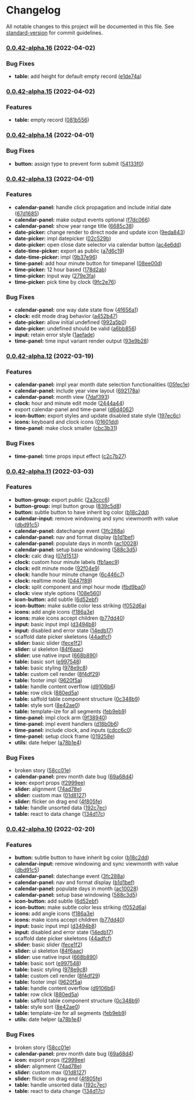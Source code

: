 # Changelog

All notable changes to this project will be documented in this file. See [standard-version](https://github.com/conventional-changelog/standard-version) for commit guidelines.

### [0.0.42-alpha.16](https://github.com/DriLLFreAK100/codefee-kit/compare/v0.0.42-alpha.15...v0.0.42-alpha.16) (2022-04-02)


### Bug Fixes

* **table:** add height for default empty record ([e1de74a](https://github.com/DriLLFreAK100/codefee-kit/commit/e1de74a6bd378a29baa7d19aefcc7f3324b78640))

### [0.0.42-alpha.15](https://github.com/DriLLFreAK100/codefee-kit/compare/v0.0.42-alpha.14...v0.0.42-alpha.15) (2022-04-02)


### Features

* **table:** empty record ([081b556](https://github.com/DriLLFreAK100/codefee-kit/commit/081b5566a97a0db02fed442c8fcc2ccbfc66ad5e))

### [0.0.42-alpha.14](https://github.com/DriLLFreAK100/codefee-kit/compare/v0.0.42-alpha.13...v0.0.42-alpha.14) (2022-04-01)


### Bug Fixes

* **button:** assign type to prevent form submit ([54133f0](https://github.com/DriLLFreAK100/codefee-kit/commit/54133f02c489a2213f77eb67880386009da8383a))

### [0.0.42-alpha.13](https://github.com/DriLLFreAK100/codefee-kit/compare/v0.0.42-alpha.12...v0.0.42-alpha.13) (2022-04-01)


### Features

* **calendar-panel:** handle click propagation and include initial date ([67d1685](https://github.com/DriLLFreAK100/codefee-kit/commit/67d1685ee628632c69f476340312bae4f9db4e4c))
* **calendar-panel:** make output events optional ([f7dc066](https://github.com/DriLLFreAK100/codefee-kit/commit/f7dc06621f734d7b89de0ad6c7da06b42c901927))
* **calendar-panel:** show year range title ([6685c38](https://github.com/DriLLFreAK100/codefee-kit/commit/6685c384bcbcfeaf4fb5fd3ee0826238914ef5ac))
* **date-picker:** change render to direct node and update icon ([9eda843](https://github.com/DriLLFreAK100/codefee-kit/commit/9eda8438df2e3a66fd3ea23807c61a93cf61f5b6))
* **date-picker:** impl datepicker ([02c529b](https://github.com/DriLLFreAK100/codefee-kit/commit/02c529b9e4b349a93104ff253006d7d02ae99d47))
* **date-picker:** open close date selector via calendar button ([ac4e6dd](https://github.com/DriLLFreAK100/codefee-kit/commit/ac4e6ddf54f023154bdf68aef4743290f4c193fb))
* **date-time-picker:** export as public ([a7d6c19](https://github.com/DriLLFreAK100/codefee-kit/commit/a7d6c196ab42d6d5e79712c683980ffc9cd1c772))
* **date-time-picker:** impl ([9b37e96](https://github.com/DriLLFreAK100/codefee-kit/commit/9b37e963285670acb123e8bab6ec5ba8dca87634))
* **time-panel:** add hour minute button for timepanel ([08ee00d](https://github.com/DriLLFreAK100/codefee-kit/commit/08ee00d74f5752afd3f675c3cd1669bc5f5fb562))
* **time-picker:** 12 hour based ([178d2ab](https://github.com/DriLLFreAK100/codefee-kit/commit/178d2ab0b41f26b54fb67b0bdfd5fc80b35d1c01))
* **time-picker:** input way ([279e3fa](https://github.com/DriLLFreAK100/codefee-kit/commit/279e3fa613303cc55336325ad64ae80c1ebc2cd9))
* **time-picker:** pick time by clock ([9fc2e76](https://github.com/DriLLFreAK100/codefee-kit/commit/9fc2e76a1b4f8169b533810fe19aa9576a097ead))


### Bug Fixes

* **calendar-panel:** one way date state flow ([4f656a1](https://github.com/DriLLFreAK100/codefee-kit/commit/4f656a1d2c4b2fd556b219a29cb41be07b9c30d3))
* **clock:** edit mode drag behavior ([a452b47](https://github.com/DriLLFreAK100/codefee-kit/commit/a452b470982f6677ed5eaa29dc041865e26a95f7))
* **date-picker:** allow initial undefined ([992a5b0](https://github.com/DriLLFreAK100/codefee-kit/commit/992a5b0b85a969df26855e37a13ba4a073d9515d))
* **date-picker:** undefined should be valid ([a6bb856](https://github.com/DriLLFreAK100/codefee-kit/commit/a6bb856fdf4f8de2f8c8da6b9e3e812eb9062a63))
* **input:** retain error style ([1aefade](https://github.com/DriLLFreAK100/codefee-kit/commit/1aefade5f54f958601158b5fe3aff77d85df87ec))
* **time-panel:** time input variant render output ([93e9b28](https://github.com/DriLLFreAK100/codefee-kit/commit/93e9b289b4238a6435e6cbeadded7b4aacba0c87))

### [0.0.42-alpha.12](https://github.com/DriLLFreAK100/codefee-kit/compare/v0.0.42-alpha.11...v0.0.42-alpha.12) (2022-03-19)


### Features

* **calendar-panel:** impl year month date selection functionalities ([05fec1e](https://github.com/DriLLFreAK100/codefee-kit/commit/05fec1e9325561d1f83294f1d68c3ed1546bdc05))
* **calendar-panel:** include year view layout ([692178a](https://github.com/DriLLFreAK100/codefee-kit/commit/692178ab96e60a73513e92c6aef9ac20e33c7e0c))
* **calendar-panel:** month view ([7daf393](https://github.com/DriLLFreAK100/codefee-kit/commit/7daf393ced1f466c1255d07d5492a6625e92d50a))
* **clock:** hour and minute edit mode ([2444a44](https://github.com/DriLLFreAK100/codefee-kit/commit/2444a44309423b4a105c2f36e608c35b6f963af0))
* export calendar-panel and time-panel ([d6d4062](https://github.com/DriLLFreAK100/codefee-kit/commit/d6d4062a139eafcfa65f2f7f61b170c9faf90f74))
* **icon-button:** export styles and update disabled state style ([197ec6c](https://github.com/DriLLFreAK100/codefee-kit/commit/197ec6ca53abbf89e08f264bd92935469f83b265))
* **icons:** keyboard and clock icons ([01601dd](https://github.com/DriLLFreAK100/codefee-kit/commit/01601dd362a0441b875df6112912dbc6d9083b06))
* **time-panel:** make clock smaller ([cbc3b31](https://github.com/DriLLFreAK100/codefee-kit/commit/cbc3b319e90f1cb92609f82b3c5e529c256c0057))


### Bug Fixes

* **time-panel:** time props input effect ([c2c7b27](https://github.com/DriLLFreAK100/codefee-kit/commit/c2c7b276435ba2d16cb834c02f2ecf1fd0873f0d))

### [0.0.42-alpha.11](https://github.com/DriLLFreAK100/codefee-kit/compare/v0.0.41...v0.0.42-alpha.11) (2022-03-03)


### Features

* **button-group:** export public ([2a3ccc6](https://github.com/DriLLFreAK100/codefee-kit/commit/2a3ccc616910e797fbe83f1b775db1caca0eb5d2))
* **button-group:** impl button group ([839c5d8](https://github.com/DriLLFreAK100/codefee-kit/commit/839c5d850d82f483b6711ac07df1102b3a935a13))
* **button:** subtle button to have inherit bg color ([b18c2dd](https://github.com/DriLLFreAK100/codefee-kit/commit/b18c2dd5e5b83d354d1a3afa0c84eaf50e7b28ea))
* **calendar-input:** remove windowing and sync viewmonth with value ([dbd91c5](https://github.com/DriLLFreAK100/codefee-kit/commit/dbd91c57cd6e36ac5e9ad925e52f7db11335350f))
* **calendar-panel:** datechange event ([3fc288a](https://github.com/DriLLFreAK100/codefee-kit/commit/3fc288aa5e80e24b7530084dc22bfe412fbfa368))
* **calendar-panel:** nav and format display ([b1d1bef](https://github.com/DriLLFreAK100/codefee-kit/commit/b1d1befed26777bffa35aed2b3036bc3d584cf74))
* **calendar-panel:** populate days in  month ([ac10028](https://github.com/DriLLFreAK100/codefee-kit/commit/ac100285bfca4783929c049ac3fa03b4c89707a0))
* **calendar-panel:** setup base windowing ([588c3d5](https://github.com/DriLLFreAK100/codefee-kit/commit/588c3d529764055f5aac17ac86cf64c7ca46f7f2))
* **clock:** calc drag ([07d1513](https://github.com/DriLLFreAK100/codefee-kit/commit/07d1513165bf8c0983278a3b7fdeb3624941df52))
* **clock:** custom hour minute labels ([fb1aec9](https://github.com/DriLLFreAK100/codefee-kit/commit/fb1aec99a73cbd3517aeb6083ed8209ffade7135))
* **clock:** edit minute mode ([92f04e9](https://github.com/DriLLFreAK100/codefee-kit/commit/92f04e95b44cc11498e5ed9c3a6ce60c5c406559))
* **clock:** handle hour minute change ([6c446c7](https://github.com/DriLLFreAK100/codefee-kit/commit/6c446c78bc4d9d517c5c19f036847f4f9a20c46c))
* **clock:** realtime mode ([0447f89](https://github.com/DriLLFreAK100/codefee-kit/commit/0447f891e8f62484dd0d95ed0bc165e09644e704))
* **clock:** split component and impl hour mode ([fbd9ba0](https://github.com/DriLLFreAK100/codefee-kit/commit/fbd9ba0c8f9170969a8207b28c27a4831bde633c))
* **clock:** view style options ([108e560](https://github.com/DriLLFreAK100/codefee-kit/commit/108e560352434c4b110c38e168d83105d5d81901))
* **icon-button:** add subtle ([6d52ebf](https://github.com/DriLLFreAK100/codefee-kit/commit/6d52ebf5258faac995eeae93e491bbf793796588))
* **icon-button:** make subtle color less striking ([f052d6a](https://github.com/DriLLFreAK100/codefee-kit/commit/f052d6aadc754c74c8d72aab0dc28070fb17de4e))
* **icons:** add angle icons ([f186a3e](https://github.com/DriLLFreAK100/codefee-kit/commit/f186a3e8d825ad1d6457fd6946dcbadbc814193c))
* **icons:** make icons accept children ([b77dd40](https://github.com/DriLLFreAK100/codefee-kit/commit/b77dd40d7e8de9a359ac434431545a07fc106c1c))
* **input:** basic input impl ([d3494b8](https://github.com/DriLLFreAK100/codefee-kit/commit/d3494b8a66a5bf8a72e805a9791c98ad6d360a98))
* **input:** disabled and error state ([14edb17](https://github.com/DriLLFreAK100/codefee-kit/commit/14edb17f11e2d50294d61de1fd12d6f5b907ca5d))
* scaffold date picker skeletons ([44adfcf](https://github.com/DriLLFreAK100/codefee-kit/commit/44adfcf06ce889beac142cd01347e9f4200bb6c0))
* **slider:** basic slider ([fece1f2](https://github.com/DriLLFreAK100/codefee-kit/commit/fece1f2321701b39503d885b903f60c5a9743cad))
* **slider:** ui skeleton ([84f6aac](https://github.com/DriLLFreAK100/codefee-kit/commit/84f6aac488efd2b9636073e329d33cdac4c1a0de))
* **slider:** use native input ([668b890](https://github.com/DriLLFreAK100/codefee-kit/commit/668b89025672698f09877355d30ca6803f82ea05))
* **table:** basic sort ([e997548](https://github.com/DriLLFreAK100/codefee-kit/commit/e997548fa9f1deae6cf0ed39dea66e2d6646b3b6))
* **table:** basic styling ([978e9c8](https://github.com/DriLLFreAK100/codefee-kit/commit/978e9c87219bba0c40dec305ad1291355c8369b4))
* **table:** custom cell render ([8f4df29](https://github.com/DriLLFreAK100/codefee-kit/commit/8f4df292524aa98b8dcafcc6e9f8ae28154bac16))
* **table:** footer impl ([9620f5a](https://github.com/DriLLFreAK100/codefee-kit/commit/9620f5a8739e628beef0182f3697af8a0957b8b6))
* **table:** handle content overflow ([d9106b6](https://github.com/DriLLFreAK100/codefee-kit/commit/d9106b62452214fbcabd26f32269863b59cf73a2))
* **table:** row click ([880ed5a](https://github.com/DriLLFreAK100/codefee-kit/commit/880ed5a07237be593ebf82d0f04d1c4dc91856c8))
* **table:** saffold table component structure ([0c348b9](https://github.com/DriLLFreAK100/codefee-kit/commit/0c348b9c82bdb1838d0b00c327a2729154abe6ff))
* **table:** style sort ([8e42ae0](https://github.com/DriLLFreAK100/codefee-kit/commit/8e42ae0b9777ee72c0a713b8c337449e66585451))
* **table:** template-ize for all segments ([feb9eb9](https://github.com/DriLLFreAK100/codefee-kit/commit/feb9eb92546565f089c33335ee0b3b0c467d457e))
* **time-panel:** impl clock arm ([9f38940](https://github.com/DriLLFreAK100/codefee-kit/commit/9f389406384717845a4230d2a218e62f8b4678e1))
* **time-panel:** impl event handlers ([d18b0b6](https://github.com/DriLLFreAK100/codefee-kit/commit/d18b0b602e0047c477c8a8a50afbdcd04c753400))
* **time-panel:** include clock, and inputs ([cdcc6c0](https://github.com/DriLLFreAK100/codefee-kit/commit/cdcc6c08fc097ce513e248b733478f82da9e15ee))
* **time-panel:** setup clock frame ([019258e](https://github.com/DriLLFreAK100/codefee-kit/commit/019258e6b5f4ee5eafb0dc1954200896feec353b))
* **utils:** date helper ([a78b1e4](https://github.com/DriLLFreAK100/codefee-kit/commit/a78b1e48ff35fb1618d67c15f6c2a55f7f0a631e))


### Bug Fixes

* broken story ([58cc01e](https://github.com/DriLLFreAK100/codefee-kit/commit/58cc01e941b9e49ceeb6c6969d0eef61e403c316))
* **calendar-panel:** prev month date bug ([69a68d4](https://github.com/DriLLFreAK100/codefee-kit/commit/69a68d40e3495c0a1d48261e94a843ba13671acc))
* **icon:** export props ([f2999ee](https://github.com/DriLLFreAK100/codefee-kit/commit/f2999ee8e341ac32e3f7f383131a1baa11974cab))
* **slider:** alignment ([74ad78e](https://github.com/DriLLFreAK100/codefee-kit/commit/74ad78ea09141b0626d87e749a4af50d1eb1d5fa))
* **slider:** custom max ([01d8127](https://github.com/DriLLFreAK100/codefee-kit/commit/01d8127e916c4b52a63f80e9b12b4f19d1056046))
* **slider:** flicker on drag end ([4f805fe](https://github.com/DriLLFreAK100/codefee-kit/commit/4f805fefc34d23c33d31e6adc5f4ebd20b0b03bf))
* **table:** handle unsorted data ([192c7ec](https://github.com/DriLLFreAK100/codefee-kit/commit/192c7ecc8e1f1cd21a3050b67488080469fdb554))
* **table:** react to data change ([134d17c](https://github.com/DriLLFreAK100/codefee-kit/commit/134d17cf62cac6ddb2dd9bca56727f34953d8187))

### [0.0.42-alpha.10](https://github.com/DriLLFreAK100/codefee-kit/compare/v0.0.41...v0.0.42-alpha.10) (2022-02-20)


### Features

* **button:** subtle button to have inherit bg color ([b18c2dd](https://github.com/DriLLFreAK100/codefee-kit/commit/b18c2dd5e5b83d354d1a3afa0c84eaf50e7b28ea))
* **calendar-input:** remove windowing and sync viewmonth with value ([dbd91c5](https://github.com/DriLLFreAK100/codefee-kit/commit/dbd91c57cd6e36ac5e9ad925e52f7db11335350f))
* **calendar-panel:** datechange event ([3fc288a](https://github.com/DriLLFreAK100/codefee-kit/commit/3fc288aa5e80e24b7530084dc22bfe412fbfa368))
* **calendar-panel:** nav and format display ([b1d1bef](https://github.com/DriLLFreAK100/codefee-kit/commit/b1d1befed26777bffa35aed2b3036bc3d584cf74))
* **calendar-panel:** populate days in  month ([ac10028](https://github.com/DriLLFreAK100/codefee-kit/commit/ac100285bfca4783929c049ac3fa03b4c89707a0))
* **calendar-panel:** setup base windowing ([588c3d5](https://github.com/DriLLFreAK100/codefee-kit/commit/588c3d529764055f5aac17ac86cf64c7ca46f7f2))
* **icon-button:** add subtle ([6d52ebf](https://github.com/DriLLFreAK100/codefee-kit/commit/6d52ebf5258faac995eeae93e491bbf793796588))
* **icon-button:** make subtle color less striking ([f052d6a](https://github.com/DriLLFreAK100/codefee-kit/commit/f052d6aadc754c74c8d72aab0dc28070fb17de4e))
* **icons:** add angle icons ([f186a3e](https://github.com/DriLLFreAK100/codefee-kit/commit/f186a3e8d825ad1d6457fd6946dcbadbc814193c))
* **icons:** make icons accept children ([b77dd40](https://github.com/DriLLFreAK100/codefee-kit/commit/b77dd40d7e8de9a359ac434431545a07fc106c1c))
* **input:** basic input impl ([d3494b8](https://github.com/DriLLFreAK100/codefee-kit/commit/d3494b8a66a5bf8a72e805a9791c98ad6d360a98))
* **input:** disabled and error state ([14edb17](https://github.com/DriLLFreAK100/codefee-kit/commit/14edb17f11e2d50294d61de1fd12d6f5b907ca5d))
* scaffold date picker skeletons ([44adfcf](https://github.com/DriLLFreAK100/codefee-kit/commit/44adfcf06ce889beac142cd01347e9f4200bb6c0))
* **slider:** basic slider ([fece1f2](https://github.com/DriLLFreAK100/codefee-kit/commit/fece1f2321701b39503d885b903f60c5a9743cad))
* **slider:** ui skeleton ([84f6aac](https://github.com/DriLLFreAK100/codefee-kit/commit/84f6aac488efd2b9636073e329d33cdac4c1a0de))
* **slider:** use native input ([668b890](https://github.com/DriLLFreAK100/codefee-kit/commit/668b89025672698f09877355d30ca6803f82ea05))
* **table:** basic sort ([e997548](https://github.com/DriLLFreAK100/codefee-kit/commit/e997548fa9f1deae6cf0ed39dea66e2d6646b3b6))
* **table:** basic styling ([978e9c8](https://github.com/DriLLFreAK100/codefee-kit/commit/978e9c87219bba0c40dec305ad1291355c8369b4))
* **table:** custom cell render ([8f4df29](https://github.com/DriLLFreAK100/codefee-kit/commit/8f4df292524aa98b8dcafcc6e9f8ae28154bac16))
* **table:** footer impl ([9620f5a](https://github.com/DriLLFreAK100/codefee-kit/commit/9620f5a8739e628beef0182f3697af8a0957b8b6))
* **table:** handle content overflow ([d9106b6](https://github.com/DriLLFreAK100/codefee-kit/commit/d9106b62452214fbcabd26f32269863b59cf73a2))
* **table:** row click ([880ed5a](https://github.com/DriLLFreAK100/codefee-kit/commit/880ed5a07237be593ebf82d0f04d1c4dc91856c8))
* **table:** saffold table component structure ([0c348b9](https://github.com/DriLLFreAK100/codefee-kit/commit/0c348b9c82bdb1838d0b00c327a2729154abe6ff))
* **table:** style sort ([8e42ae0](https://github.com/DriLLFreAK100/codefee-kit/commit/8e42ae0b9777ee72c0a713b8c337449e66585451))
* **table:** template-ize for all segments ([feb9eb9](https://github.com/DriLLFreAK100/codefee-kit/commit/feb9eb92546565f089c33335ee0b3b0c467d457e))
* **utils:** date helper ([a78b1e4](https://github.com/DriLLFreAK100/codefee-kit/commit/a78b1e48ff35fb1618d67c15f6c2a55f7f0a631e))


### Bug Fixes

* broken story ([58cc01e](https://github.com/DriLLFreAK100/codefee-kit/commit/58cc01e941b9e49ceeb6c6969d0eef61e403c316))
* **calendar-panel:** prev month date bug ([69a68d4](https://github.com/DriLLFreAK100/codefee-kit/commit/69a68d40e3495c0a1d48261e94a843ba13671acc))
* **icon:** export props ([f2999ee](https://github.com/DriLLFreAK100/codefee-kit/commit/f2999ee8e341ac32e3f7f383131a1baa11974cab))
* **slider:** alignment ([74ad78e](https://github.com/DriLLFreAK100/codefee-kit/commit/74ad78ea09141b0626d87e749a4af50d1eb1d5fa))
* **slider:** custom max ([01d8127](https://github.com/DriLLFreAK100/codefee-kit/commit/01d8127e916c4b52a63f80e9b12b4f19d1056046))
* **slider:** flicker on drag end ([4f805fe](https://github.com/DriLLFreAK100/codefee-kit/commit/4f805fefc34d23c33d31e6adc5f4ebd20b0b03bf))
* **table:** handle unsorted data ([192c7ec](https://github.com/DriLLFreAK100/codefee-kit/commit/192c7ecc8e1f1cd21a3050b67488080469fdb554))
* **table:** react to data change ([134d17c](https://github.com/DriLLFreAK100/codefee-kit/commit/134d17cf62cac6ddb2dd9bca56727f34953d8187))
